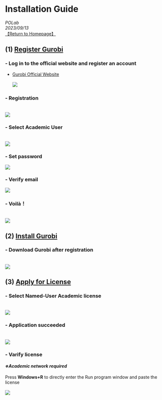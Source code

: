 
# Installation Guide
*POLab*
<br>
*2023/09/13*
<br>
[【Return to Homepage】](https://github.com/PO-LAB/Python-Gurobi)

## (1) [Register Gurobi](https://www.gurobi.com/)

### - Log in to the official website and register an account
- [Gurobi Official Website](https://www.gurobi.com/) <br><br>
![](https://github.com/PO-LAB/Python-Gurobi-Pulp/assets/50478424/84260255-7b67-4e54-b291-de3958b57477)

### - Registration <br><br>
![](https://github.com/PO-LAB/Python-Gurobi-Pulp/assets/50478424/7456f97f-1b23-4cae-b232-6efcd33bbe1d)

### - Select Academic User <br><br>
![](https://github.com/PO-LAB/Python-Gurobi-Pulp/assets/50478424/9b9ade5e-a8e8-42e3-b28a-c2cc1f504b70)

### - Set password
![](https://github.com/PO-LAB/Python-Gurobi-Pulp/assets/50478424/1fee319a-e859-404d-b8da-ea98c42ff873)

### - Verify email
![](https://github.com/PO-LAB/Python-Gurobi-Pulp/assets/50478424/4e5e5ce8-2f96-4f44-9af0-8cc29d0709e6)

### - Voilà！ <br><br>
![](https://github.com/PO-LAB/Python-Gurobi-Pulp/assets/50478424/e0a7a6aa-7b00-4617-8afb-e68a4ff17562)


## (2) [Install Gurobi](https://www.gurobi.com/downloads/gurobi-software/)

### - Download Gurobi after registration <br><br>
![](https://github.com/PO-LAB/Python-Gurobi-Pulp/assets/50478424/26dbfe61-0ab9-4a6d-b62a-382166717217)


## (3) [Apply for License](https://portal.gurobi.com/iam/licenses/request)

### - Select Named-User Academic license <br><br>
![](https://github.com/PO-LAB/Python-Gurobi-Pulp/assets/50478424/14745c53-5797-49a5-9b84-b19cc4f72c70)

### - Application succeeded <br><br>
![](https://github.com/PO-LAB/Python-Gurobi-Pulp/assets/50478424/032cd279-a68b-46b4-8911-c34d31e71445)

### - Varify license

#### *※Academic network required* 
Press **Windows+R** to directly enter the Run program window and paste the license <br><br>
![](https://github.com/PO-LAB/Python-Gurobi-Pulp/assets/50478424/58a06368-f0ac-4bc6-b8e0-234048b1448f)
